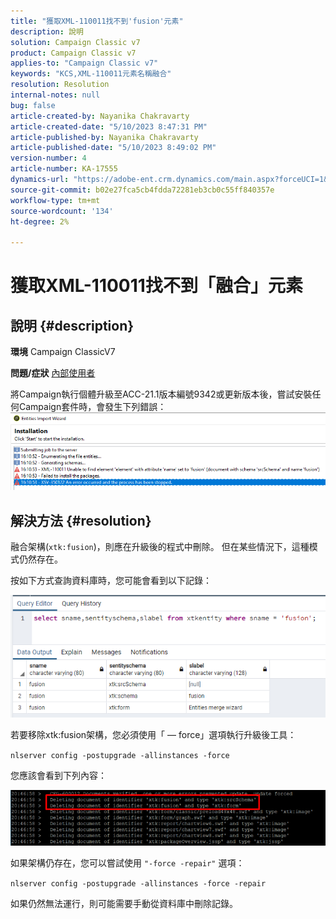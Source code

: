 ```yaml
---
title: "獲取XML-110011找不到'fusion'元素"
description: 說明
solution: Campaign Classic v7
product: Campaign Classic v7
applies-to: "Campaign Classic v7"
keywords: "KCS,XML-110011元素名稱融合"
resolution: Resolution
internal-notes: null
bug: false
article-created-by: Nayanika Chakravarty
article-created-date: "5/10/2023 8:47:31 PM"
article-published-by: Nayanika Chakravarty
article-published-date: "5/10/2023 8:49:02 PM"
version-number: 4
article-number: KA-17555
dynamics-url: "https://adobe-ent.crm.dynamics.com/main.aspx?forceUCI=1&pagetype=entityrecord&etn=knowledgearticle&id=bfce3ce1-73ef-ed11-8849-6045bd006239"
source-git-commit: b02e27fca5cb4fdda72281eb3cb0c55ff840357e
workflow-type: tm+mt
source-wordcount: '134'
ht-degree: 2%

---
```


# 獲取XML-110011找不到「融合」元素

## 說明 {#description}

<b>環境</b>
Campaign ClassicV7


<b>問題/症狀</b>
<u>內部使用者</u>

將Campaign執行個體升級至ACC-21.1版本編號9342或更新版本後，嘗試安裝任何Campaign套件時，會發生下列錯誤：
<br>![](assets/___c0ce3ce1-73ef-ed11-8849-6045bd006239___.png)

## 解決方法 {#resolution}


融合架構(`xtk:fusion`)，則應在升級後的程式中刪除。 但在某些情況下，這種模式仍然存在。

按如下方式查詢資料庫時，您可能會看到以下記錄：

![](assets/5cf5ba8b-f838-ec11-b6e6-000d3a348885.png)

若要移除xtk:fusion架構，您必須使用「 — force」選項執行升級後工具：

`nlserver config -postupgrade -allinstances -force`

您應該會看到下列內容：

![](assets/406e7298-f938-ec11-b6e6-000d3a348885.png)

如果架構仍存在，您可以嘗試使用 `"-force -repair"` 選項：

`nlserver config -postupgrade -allinstances -force -repair`

如果仍然無法運行，則可能需要手動從資料庫中刪除記錄。
